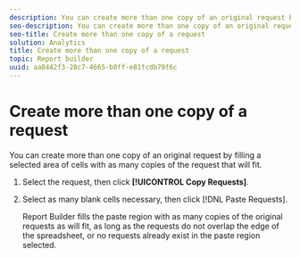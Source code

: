 ```yaml
---
description: You can create more than one copy of an original request by filling a selected area of cells with as many copies of the request that will fit.
seo-description: You can create more than one copy of an original request by filling a selected area of cells with as many copies of the request that will fit.
seo-title: Create more than one copy of a request
solution: Analytics
title: Create more than one copy of a request
topic: Report builder
uuid: aa8442f3-28c7-4665-b0ff-e81fcdb79f6c
---
```


# Create more than one copy of a request

You can create more than one copy of an original request by filling a selected area of cells with as many copies of the request that will fit.

1. Select the request, then click **[!UICONTROL Copy Requests]**.
1. Select as many blank cells necessary, then click [!DNL Paste Requests].

   Report Builder fills the paste region with as many copies of the original requests as will fit, as long as the requests do not overlap the edge of the spreadsheet, or no requests already exist in the paste region selected. 
